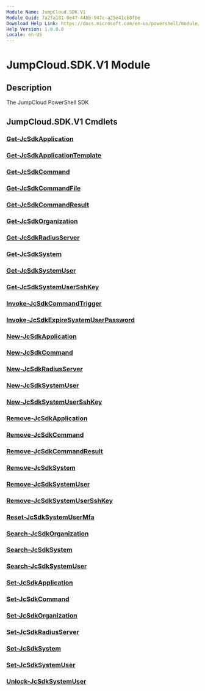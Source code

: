 ```yaml
---
Module Name: JumpCloud.SDK.V1
Module Guid: 7a2fa181-0e47-44bb-947c-a25e41cb8fbe
Download Help Link: https://docs.microsoft.com/en-us/powershell/module/jumpcloud.sdk.v1
Help Version: 1.0.0.0
Locale: en-US
---
```


# JumpCloud.SDK.V1 Module
## Description
The JumpCloud PowerShell SDK

## JumpCloud.SDK.V1 Cmdlets
### [Get-JcSdkApplication](Get-JcSdkApplication.md)


### [Get-JcSdkApplicationTemplate](Get-JcSdkApplicationTemplate.md)


### [Get-JcSdkCommand](Get-JcSdkCommand.md)


### [Get-JcSdkCommandFile](Get-JcSdkCommandFile.md)


### [Get-JcSdkCommandResult](Get-JcSdkCommandResult.md)


### [Get-JcSdkOrganization](Get-JcSdkOrganization.md)


### [Get-JcSdkRadiusServer](Get-JcSdkRadiusServer.md)


### [Get-JcSdkSystem](Get-JcSdkSystem.md)


### [Get-JcSdkSystemUser](Get-JcSdkSystemUser.md)


### [Get-JcSdkSystemUserSshKey](Get-JcSdkSystemUserSshKey.md)


### [Invoke-JcSdkCommandTrigger](Invoke-JcSdkCommandTrigger.md)


### [Invoke-JcSdkExpireSystemUserPassword](Invoke-JcSdkExpireSystemUserPassword.md)


### [New-JcSdkApplication](New-JcSdkApplication.md)


### [New-JcSdkCommand](New-JcSdkCommand.md)


### [New-JcSdkRadiusServer](New-JcSdkRadiusServer.md)


### [New-JcSdkSystemUser](New-JcSdkSystemUser.md)


### [New-JcSdkSystemUserSshKey](New-JcSdkSystemUserSshKey.md)


### [Remove-JcSdkApplication](Remove-JcSdkApplication.md)


### [Remove-JcSdkCommand](Remove-JcSdkCommand.md)


### [Remove-JcSdkCommandResult](Remove-JcSdkCommandResult.md)


### [Remove-JcSdkSystem](Remove-JcSdkSystem.md)


### [Remove-JcSdkSystemUser](Remove-JcSdkSystemUser.md)


### [Remove-JcSdkSystemUserSshKey](Remove-JcSdkSystemUserSshKey.md)


### [Reset-JcSdkSystemUserMfa](Reset-JcSdkSystemUserMfa.md)


### [Search-JcSdkOrganization](Search-JcSdkOrganization.md)


### [Search-JcSdkSystem](Search-JcSdkSystem.md)


### [Search-JcSdkSystemUser](Search-JcSdkSystemUser.md)


### [Set-JcSdkApplication](Set-JcSdkApplication.md)


### [Set-JcSdkCommand](Set-JcSdkCommand.md)


### [Set-JcSdkOrganization](Set-JcSdkOrganization.md)


### [Set-JcSdkRadiusServer](Set-JcSdkRadiusServer.md)


### [Set-JcSdkSystem](Set-JcSdkSystem.md)


### [Set-JcSdkSystemUser](Set-JcSdkSystemUser.md)


### [Unlock-JcSdkSystemUser](Unlock-JcSdkSystemUser.md)


